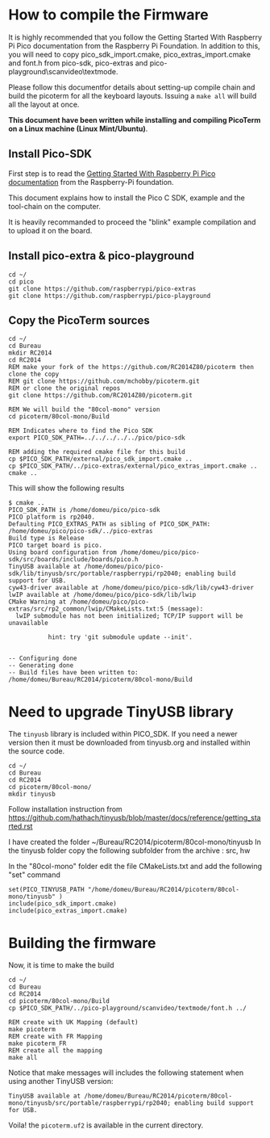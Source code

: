 # How to compile the Firmware

It is highly recommended that you follow the Getting Started With Raspberry Pi Pico documentation from the Raspberry Pi Foundation.  In addition to this, you will need to copy pico_sdk_import.cmake, pico_extras_import.cmake and font.h from pico-sdk, pico-extras and pico-playground\scanvideo\textmode.

Please follow this documentfor details about setting-up compile chain and build the picoterm for all the keyboard layouts. Issuing a `make all` will build all the layout at once.

**This document have been written while installing and compiling PicoTerm on a Linux machine (Linux Mint/Ubuntu)**.

## Install Pico-SDK

First step is to read the [Getting Started With Raspberry Pi Pico documentation](https://www.raspberrypi.com/documentation/microcontrollers/c_sdk.html) from the Raspberry-Pi foundation.

This document explains how to install the Pico C SDK, example and the tool-chain on the computer.

It is heavily recommanded to proceed the "blink" example compilation and to upload it on the board.

## Install pico-extra & pico-playground

```
cd ~/
cd pico
git clone https://github.com/raspberrypi/pico-extras
git clone https://github.com/raspberrypi/pico-playground
```

## Copy the PicoTerm sources

```
cd ~/
cd Bureau
mkdir RC2014
cd RC2014
REM make your fork of the https://github.com/RC2014Z80/picoterm then clone the copy
REM git clone https://github.com/mchobby/picoterm.git
REM or clone the original repos
git clone https://github.com/RC2014Z80/picoterm.git

REM We will build the "80col-mono" version
cd picoterm/80col-mono/Build

REM Indicates where to find the Pico SDK
export PICO_SDK_PATH=../../../../../pico/pico-sdk

REM adding the required cmake file for this build
cp $PICO_SDK_PATH/external/pico_sdk_import.cmake ..
cp $PICO_SDK_PATH/../pico-extras/external/pico_extras_import.cmake ..
cmake ..
```

This will show the following results

```
$ cmake ..
PICO_SDK_PATH is /home/domeu/pico/pico-sdk
PICO platform is rp2040.
Defaulting PICO_EXTRAS_PATH as sibling of PICO_SDK_PATH: /home/domeu/pico/pico-sdk/../pico-extras
Build type is Release
PICO target board is pico.
Using board configuration from /home/domeu/pico/pico-sdk/src/boards/include/boards/pico.h
TinyUSB available at /home/domeu/pico/pico-sdk/lib/tinyusb/src/portable/raspberrypi/rp2040; enabling build support for USB.
cyw43-driver available at /home/domeu/pico/pico-sdk/lib/cyw43-driver
lwIP available at /home/domeu/pico/pico-sdk/lib/lwip
CMake Warning at /home/domeu/pico/pico-extras/src/rp2_common/lwip/CMakeLists.txt:5 (message):
  lwIP submodule has not been initialized; TCP/IP support will be unavailable

           hint: try 'git submodule update --init'.


-- Configuring done
-- Generating done
-- Build files have been written to: /home/domeu/Bureau/RC2014/picoterm/80col-mono/Build
```

# Need to upgrade TinyUSB library

The `tinyusb` library is included within PICO_SDK. If you need a newer version then it must be downloaded from tinyusb.org and installed within the source code.

```
cd ~/
cd Bureau
cd RC2014
cd picoterm/80col-mono/
mkdir tinyusb
```

Follow installation instruction from
https://github.com/hathach/tinyusb/blob/master/docs/reference/getting_started.rst

I have created the folder ~/Bureau/RC2014/picoterm/80col-mono/tinyusb
In the tinyusb folder copy the following subfolder from the archive : src, hw

In the "80col-mono" folder edit the file CMakeLists.txt and add the following "set" command

```
set(PICO_TINYUSB_PATH "/home/domeu/Bureau/RC2014/picoterm/80col-mono/tinyusb" )
include(pico_sdk_import.cmake)       
include(pico_extras_import.cmake)
```

# Building the firmware

Now, it is time to make the build

```
cd ~/
cd Bureau
cd RC2014
cd picoterm/80col-mono/Build
cp $PICO_SDK_PATH/../pico-playground/scanvideo/textmode/font.h ../

REM create with UK Mapping (default)
make picoterm
REM create with FR Mapping
make picoterm_FR
REM create all the mapping
make all
```
Notice that make messages will includes the following statement when using another TinyUSB version:

```
TinyUSB available at /home/domeu/Bureau/RC2014/picoterm/80col-mono/tinyusb/src/portable/raspberrypi/rp2040; enabling build support for USB.
```

Voila! the `picoterm.uf2` is available in the current directory.
